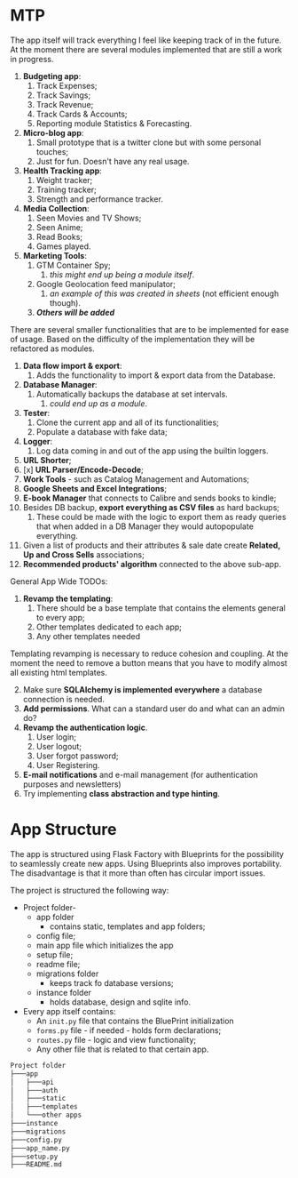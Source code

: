 # MTP

The app itself will track everything I feel like keeping track of in the future.
At the moment there are several modules implemented that are still a work in progress.
1. **Budgeting app**:
   1. Track Expenses;
   2. Track Savings;
   3. Track Revenue;
   4. Track Cards & Accounts;
   5. Reporting module Statistics & Forecasting.
2. **Micro-blog app**:
   1. Small prototype that is a twitter clone but with some personal touches;
   2. Just for fun. Doesn't have any real usage.
3. **Health Tracking app**:
   1. Weight tracker;
   2. Training tracker;
   3. Strength and performance tracker.
4. **Media Collection**:
   1. Seen Movies and TV Shows;
   2. Seen Anime;
   3. Read Books;
   4. Games played.
5. **Marketing Tools**:
   1. GTM Container Spy;
      1. _this might end up being a module itself_.
   2. Google Geolocation feed manipulator;
      1. _an example of this was created in sheets_ (not efficient enough though).
   3. ***Others will be added***

There are several smaller functionalities that are to be implemented for ease of usage.
Based on the difficulty of the implementation they will be refactored as modules.
1. **Data flow import & export**:
   1. Adds the functionality to import & export data from the Database.
2. **Database Manager**:
   1. Automatically backups the database at set intervals.
      1. _could end up as a module_.
3. **Tester**:
   1. Clone the current app and all of its functionalities;
   2. Populate a database with fake data;
4. **Logger**:
   1. Log data coming in and out of the app using the builtin loggers.
5. **URL Shorter**;
6. [x] **URL Parser/Encode-Decode**;
7. **Work Tools** - such as Catalog Management and Automations;
8. **Google Sheets and Excel Integrations**;
9. **E-book Manager** that connects to Calibre and sends books to kindle;
10. Besides DB backup, **export everything as CSV files** as hard backups;
    1. These could be made with the logic to export them as ready queries that when added in a DB Manager they would autopopulate everything.
11. Given a list of products and their attributes & sale date create **Related, Up and Cross Sells** associations;
12. **Recommended products' algorithm** connected to the above sub-app.

General App Wide TODOs:
1. **Revamp the templating**:
   1. There should be a base template that contains the elements general to every app;
   2. Other templates dedicated to each app;
   3. Any other templates needed

Templating revamping is necessary to reduce cohesion and coupling. At the moment
the need to remove a button means that you have to modify almost all existing html templates.

2. Make sure **SQLAlchemy is implemented everywhere** a database connection is needed.
3. **Add permissions**. What can a standard user do and what can an admin do?
4. **Revamp the authentication logic**.
   1. User login;
   2. User logout;
   3. User forgot password;
   4. User Registering.
5. **E-mail notifications** and e-mail management (for authentication purposes and newsletters)
6. Try implementing **class abstraction and type hinting**.


# App Structure

The app is structured using Flask Factory with Blueprints for the possibility to seamlessly create new apps.
Using Blueprints also improves portability. The disadvantage is that it more than often has circular import issues.

The project is structured the following way:
* Project folder-
  * app folder
    * contains static, templates and app folders;
  * config file;
  * main app file which initializes the app
  * setup file;
  * readme file;
  * migrations folder
    * keeps track fo database versions;
  * instance folder
    * holds database, design and sqlite info.
* Every app itself contains:
  * An `init.py` file that contains the BluePrint initialization
  * `forms.py` file - if needed - holds form declarations;
  * `routes.py` file - logic and view functionality;
  * Any other file that is related to that certain app.
  
```bash
Project folder
├───app
│   ├───api
│   ├───auth
│   ├───static
│   ├───templates
│   └───other apps
├───instance
├───migrations
├───config.py
├───app_name.py
├───setup.py
├───README.md
```